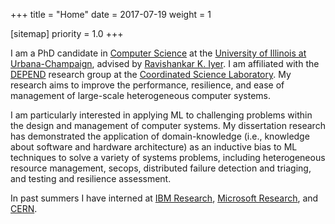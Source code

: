 +++
title = "Home"
date = 2017-07-19
weight = 1

[sitemap]
  priority = 1.0
+++

I am a PhD candidate in [Computer Science][cs@uiuc] at the [University of Illinois at
Urbana-Champaign][uiuc], advised by [Ravishankar K. Iyer][rkiyer]. I am affiliated with the
[DEPEND][] research group at the [Coordinated Science Laboratory][csl]. My research aims to improve
the performance, resilience, and ease of management of large-scale heterogeneous computer systems.

I am particularly interested in applying ML to challenging problems within the design and management
of computer systems. My dissertation research has demonstrated the application of domain-knowledge
(i.e., knowledge about software and hardware architecture) as an inductive bias to ML techniques to
solve a variety of systems problems, including heterogeneous resource management, secops,
distributed failure detection and triaging, and testing and resilience assessment.

In past summers I have interned at [IBM Research][ibm], [Microsoft Research][msr], and [CERN][].

[uiuc]: https://illinois.edu
[cs@uiuc]: https://cs.illinois.edu
[rkiyer]: https://ece.illinois.edu/about/directory/faculty/rkiyer
[depend]: http://publish.illinois.edu/csldepend/
[csl]: http://csl.illinois.edu/
[cern]: https://cern.ch
[msr]: http://research.microsoft.com
[ibm]: http://ibm.com

